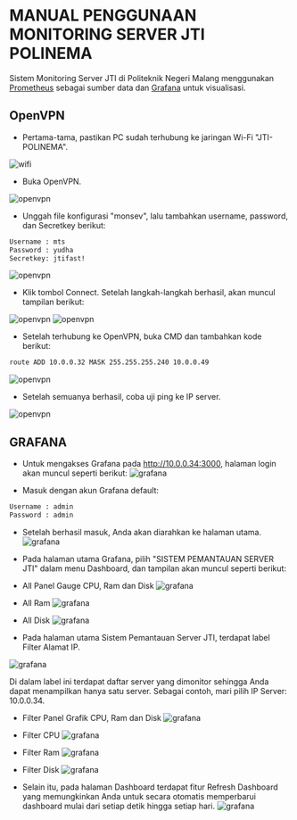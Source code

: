 # MANUAL PENGGUNAAN MONITORING SERVER JTI POLINEMA

Sistem Monitoring Server JTI di Politeknik Negeri Malang menggunakan [Prometheus](https://prometheus.io/) sebagai sumber data dan [Grafana](http://grafana.org/) untuk visualisasi.
## OpenVPN
- Pertama-tama, pastikan PC sudah terhubung ke jaringan Wi-Fi "JTI-POLINEMA".

![wifi](screens/wifi.png)

- Buka OpenVPN.

![openvpn](screens/ov1.png)

- Unggah file konfigurasi "monsev", lalu tambahkan username, password, dan Secretkey berikut: 
``` bash
Username : mts
Password : yudha
Secretkey: jtifast!
``` 
![openvpn](screens/ov2.png)

- Klik tombol Connect. Setelah langkah-langkah berhasil, akan muncul tampilan berikut:

![openvpn](screens/ov3.png)
![openvpn](screens/ov4.png)

- Setelah terhubung ke OpenVPN, buka CMD dan tambahkan kode berikut:
``` bash
route ADD 10.0.0.32 MASK 255.255.255.240 10.0.0.49
```
![openvpn](screens/route.png)

- Setelah semuanya berhasil, coba uji ping ke IP server.

![openvpn](screens/ping.png)


## GRAFANA

- Untuk mengakses Grafana pada http://10.0.0.34:3000, halaman login akan muncul seperti berikut:
![grafana](screens/login.png)

- Masuk dengan akun Grafana default:
``` bash
Username : admin
Password : admin
```
- Setelah berhasil masuk, Anda akan diarahkan ke halaman utama. 
![grafana](screens/home.png)

- Pada halaman utama Grafana, pilih "SISTEM PEMANTAUAN SERVER JTI" dalam menu Dashboard, dan tampilan akan muncul seperti berikut: 
- All Panel Gauge CPU, Ram dan Disk
![grafana](screens/allcpu.png)
- All Ram
![grafana](screens/allram.png)
- All Disk
![grafana](screens/alldisk.png)

- Pada halaman utama Sistem Pemantauan Server JTI, terdapat label Filter Alamat IP.

![grafana](screens/filter.png)

Di dalam label ini terdapat daftar server yang dimonitor sehingga Anda dapat menampilkan hanya satu server. Sebagai contoh, mari pilih IP Server: 10.0.0.34.
- Filter Panel Grafik CPU, Ram dan Disk
![grafana](screens/filtercpu.png)
- Filter CPU 
![grafana](screens/filtercpuu.png)
- Filter Ram 
![grafana](screens/filterram.png)
- Filter Disk 
![grafana](screens/filterdisk.png)

- Selain itu, pada halaman Dashboard terdapat fitur Refresh Dashboard yang memungkinkan Anda untuk secara otomatis memperbarui dashboard mulai dari setiap detik hingga setiap hari.
![grafana](screens/refresh.png)
